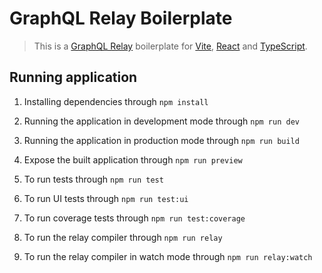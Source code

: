 # GraphQL Relay Boilerplate

> This is a [GraphQL Relay](https://relay.dev/) boilerplate for [Vite](https://vitejs.dev/), [React](https://reactjs.org/) and [TypeScript](https://www.typescriptlang.org/).

## Running application


1. Installing dependencies through `npm install`

2. Running the application in development mode through `npm run dev`

3. Running the application in production mode through `npm run build`

4. Expose the built application through `npm run preview`

5. To run tests through `npm run test`

6. To run UI tests through `npm run test:ui`

7. To run coverage tests through `npm run test:coverage`

8. To run the relay compiler through `npm run relay`

9. To run the relay compiler in watch mode through `npm run relay:watch`

